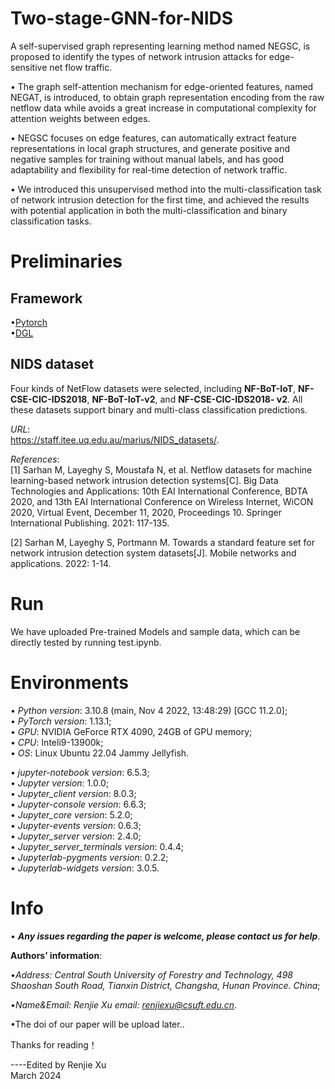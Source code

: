 # Two-stage-GNN-for-NIDS

A self-supervised graph representing learning method named NEGSC, is proposed to identify the types of network intrusion attacks for edge-sensitive net flow traffic.

• The graph self-attention mechanism for edge-oriented features, named NEGAT, is introduced, to obtain graph representation encoding from the raw netflow data while avoids a great increase in computational complexity for attention weights between edges.

• NEGSC focuses on edge features, can automatically extract feature representations in local graph structures, and generate positive and negative samples for training without manual labels, and has good adaptability and flexibility for real-time detection of network traffic.

• We introduced this unsupervised method into the multi-classification task of network intrusion detection for the first time, and achieved the results with potential application in both the multi-classification and binary classification tasks.

# Preliminaries

## Framework

•[Pytorch](https://pytorch.org/)<br />
•[DGL](https://www.dgl.ai/)

## NIDS dataset

Four kinds of NetFlow datasets were selected, including **NF-BoT-IoT**, **NF-CSE-CIC-IDS2018**, **NF-BoT-IoT-v2**, and **NF-CSE-CIC-IDS2018- v2**.
All these datasets support binary and multi-class classification predictions.

*URL*:<br />
https://staff.itee.uq.edu.au/marius/NIDS_datasets/.

*References*:<br />
[1] Sarhan M, Layeghy S, Moustafa N, et al. Netflow datasets for machine learning-based network intrusion detection systems[C]. 
Big Data Technologies and Applications: 10th EAI International Conference, BDTA 2020, and 13th EAI International Conference on Wireless Internet, WiCON 2020,
Virtual Event, December 11, 2020, Proceedings 10. Springer International Publishing. 2021: 117-135.

[2] Sarhan M, Layeghy S, Portmann M. Towards a standard feature set for
network intrusion detection system datasets[J]. Mobile networks and applications. 2022: 1-14.

# Run
We have uploaded Pre-trained Models and sample data, which can be directly tested by running test.ipynb.

# Environments

• *Python version*: 3.10.8 (main, Nov  4 2022, 13:48:29) [GCC 11.2.0];<br />
• *PyTorch version*: 1.13.1;<br />
• *GPU*: NVIDIA GeForce RTX 4090, 24GB of GPU memory;<br />
• *CPU*: Inteli9-13900k;<br />
• *OS*: Linux Ubuntu 22.04 Jammy Jellyfish.<br />

• *jupyter-notebook version*: 6.5.3;<br />
• *Jupyter version*: 1.0.0;<br />
• *Jupyter_client version*: 8.0.3;<br />
• *Jupyter-console version*: 6.6.3;<br />
• *Jupyter_core version*: 5.2.0;<br />
• *Jupyter-events version*: 0.6.3;<br />
• *Jupyter_server version*: 2.4.0;<br />
• *Jupyter_server_terminals version*: 0.4.4;<br />
• *Jupyterlab-pygments version*: 0.2.2;<br />
• *Jupyterlab-widgets version*: 3.0.5.<br /> 

# Info

• ***Any issues regarding the paper is welcome, please contact us for help***.<br />

**Authors’ information**:<br />

•*Address: Central South University of Forestry and Technology, 498 Shaoshan South Road, Tianxin District, Changsha, Hunan Province. China*;

•*Name&Email: Renjie Xu email: renjiexu@csuft.edu.cn*. <br />

•The doi of our paper will be upload later..

Thanks for reading！

----Edited by Renjie Xu<br />
March 2024
